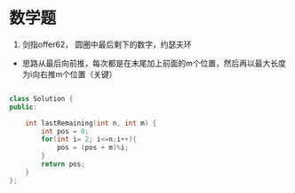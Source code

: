 <!--
 * @Author: zzzzztw
 * @Date: 2023-04-25 09:06:23
 * @LastEditors: Do not edit
 * @LastEditTime: 2023-04-25 09:36:05
 * @FilePath: /myLearning/算法/leetcode/数学题.md
-->
# 数学题

1. 剑指offer62， 圆圈中最后剩下的数字，约瑟夫环

* 思路从最后向前推，每次都是在末尾加上前面的m个位置，然后再以最大长度为i向右推m个位置（关键）

```cpp

class Solution {
public:

    int lastRemaining(int n, int m) {
        int pos = 0;
        for(int i= 2; i<=n;i++){
            pos = (pos + m)%i;
        }
        return pos;
    }
};


```